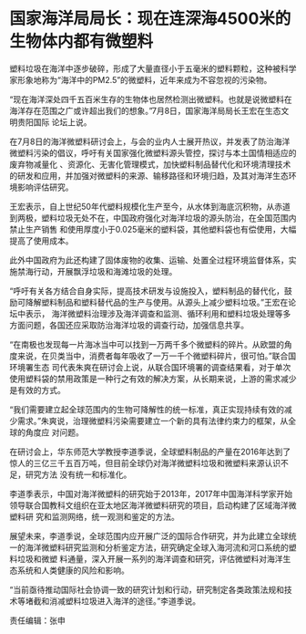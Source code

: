 # 国家海洋局局长：现在连深海4500米的生物体内都有微塑料

塑料垃圾在海洋中逐步破碎，形成了大量直径小于五毫米的塑料颗粒，这种被科学家形象地称为“海洋中的PM2.5”的微塑料，近年来成为不容忽视的污染物。

“现在海洋深处四千五百米生存的生物体也居然检测出微塑料。也就是说微塑料在海洋存在范围之广或许超出我们的想象。”7月8日，国家海洋局局长王宏在生态文明贵阳国际
论坛上说。

在7月8日的海洋微塑料研讨会上，与会的业内人士展开热议，并发表了防治海洋微塑料污染的倡议，呼吁有关国家强化微塑料源头管控，探讨与本土国情相适应的废弃物减量化
、资源化、无害化管理模式，加快塑料制品替代化和环境清理技术的研发和应用，并加强对微塑料的来源、输移路径和环境归趋，及其对海洋生态环境影响评估研究。

王宏表示，自上世纪50年代塑料规模化生产至今，从水体到海底沉积物，从赤道到两极，塑料垃圾无处不在，中国政府强化对海洋垃圾的源头防治，在全国范围内禁止生产销售
和使用厚度小于0.025毫米的塑料袋，其他塑料袋也有偿使用，大幅提高了使用成本。

此外中国政府为此还构建了固体废物的收集、运输、处置全过程环境监督体系，实施禁海行动，开展飘浮垃圾和海滩垃圾的处理。

“呼吁有关各方结合自身实际，提高技术研发与设施投入，塑料制品的替代化，鼓励可降解塑料制品和塑料替代品的生产与使用。从源头上减少塑料垃圾。”王宏在论坛中表示，
海洋微塑料治理涉及海洋调查和监测、循环利用和塑料垃圾处理等多方面问题，各国还应采取防治海洋垃圾的调查行动，加强信息共享。

“在南极也发现每一片海冰当中可以找到一万两千多个微塑料的碎片。从欧盟的角度来说，在贝类当中，消费者每年吸收了一万一千个微塑料碎片，很可怕。”联合国环境署生态
司代表朱爽在研讨会上说，从联合国环境署的调查结果看，对于单次使用塑料袋的禁用政策是一种行之有效的解决方案，从长期来说，上游的需求减少是有效的方式。

“我们需要建立起全球范围内的生物可降解性的统一标准，真正实现持续有效的减少需求。”朱爽说，治理微塑料污染需要建立一个新的具有法律约束力的框架，从全球的角度应
对问题。

在研讨会上，华东师范大学教授李道季说，全球塑料制品的产量在2016年达到了惊人的三亿三千五百万吨，但目前全球仍对海洋微塑料垃圾和微塑料来源认识不足，研究方法
没有统一和标准化。

李道季表示，中国对海洋微塑料的研究始于2013年，2017年中国海洋科学家开始领导联合国教科文组织在亚太地区海洋微塑料研究的项目，启动构建了区域海洋微塑料研
究和监测网络，统一观测和鉴定的方法。

展望未来，李道季说，全球范围内应开展广泛的国际合作研究，并为此建立全球统一的海洋微塑料研究监测和分析鉴定方法，研究确定全球入海河流和河口系统的塑料垃圾和微塑
料通量，深入开展一系列的海洋调查和研究，评估微塑料对海洋生态系统和人类健康的风险和影响。

“当前亟待推动国际社会协调一致的研究计划和行动，研究制定各类政策法规和技术等堵截和消减塑料垃圾进入海洋的途径。”李道季说。

责任编辑：张申

